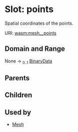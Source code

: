 
# Slot: points

Spatial coordinates of the points.

URI: [wasm:mesh__points](https://w3id.org/itk/wasmmesh__points)


## Domain and Range

None &#8594;  <sub>0..1</sub> [BinaryData](BinaryData.md)

## Parents


## Children


## Used by

 * [Mesh](Mesh.md)
